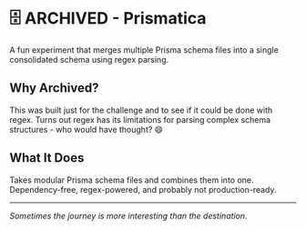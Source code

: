 # 🗄️ ARCHIVED - Prismatica

A fun experiment that merges multiple Prisma schema files into a single consolidated schema using regex parsing.

## Why Archived?

This was built just for the challenge and to see if it could be done with regex. Turns out regex has its limitations for parsing complex schema structures - who would have thought? 😄

## What It Does

Takes modular Prisma schema files and combines them into one. Dependency-free, regex-powered, and probably not production-ready.

---

*Sometimes the journey is more interesting than the destination.*
